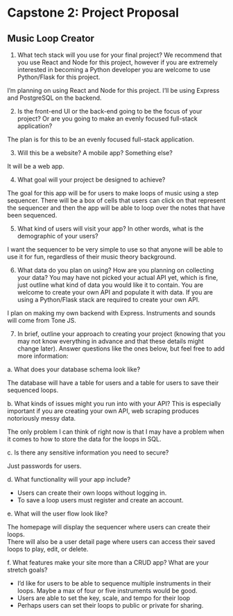 # Capstone 2: Project Proposal
## Music Loop Creator

1. What tech stack will you use for your final project? We recommend that you use React and Node for this project, however if you are extremely interested in becoming a Python developer you are welcome to use Python/Flask for this project. 

I’m planning on using React and Node for this project.  I’ll be using Express and PostgreSQL on the backend.  

2. Is the front-end UI or the back-end going to be the focus of your project? Or are you going to make an evenly focused full-stack application?

The plan is for this to be an evenly focused full-stack application.

 3. Will this be a website? A mobile app? Something else? 

It will be a web app.

4. What goal will your project be designed to achieve?

The goal for this app will be for users to make loops of music using a step sequencer.  There will be a box of cells that users can click on that represent the sequencer and then the app will be able to loop over the notes that have been sequenced.

5. What kind of users will visit your app? In other words, what is the demographic of your users?

I want the sequencer to be very simple to use so that anyone will be able to use it for fun, regardless of their music theory background.

6. What data do you plan on using? How are you planning on collecting your data? You may have not picked your actual API yet, which is fine, just outline what kind of data you would like it to contain. You are welcome to create your own API and populate it with data. If you are using a Python/Flask stack are required to create your own API. 

I plan on making my own backend with Express.  Instruments and sounds will come from Tone JS.

7. In brief, outline your approach to creating your project (knowing that you may not know everything in advance and that these details might change later). Answer questions like the ones below, but feel free to add more information: 

a. What does your database schema look like?

The database will have a table for users and a table for users to save their sequenced loops.

b. What kinds of issues might you run into with your API? This is especially important if you are creating your own API, web scraping produces notoriously messy data.

The only problem I can think of right now is that I may have a problem when it comes to how to store the data for the loops in SQL.

c. Is there any sensitive information you need to secure?

Just passwords for users.

d. What functionality will your app include?

- Users can create their own loops without logging in.
- To save a loop users must register and create an account.

e. What will the user flow look like?

The homepage will display the sequencer where users can create their loops.  
There will also be a user detail page where users can access their saved loops to play, edit, or delete.

f. What features make your site more than a CRUD app? What are your stretch goals?

- I’d like for users to be able to sequence multiple instruments in their loops.  Maybe a max of four or five instruments would be good.
- Users are able to set the key, scale, and tempo for their loop
- Perhaps users can set their loops to public or private for sharing.
